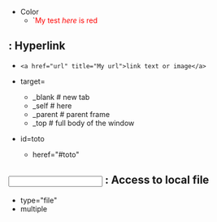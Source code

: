 

* Color
	* `<span style="color:red">My test *here* is red</span>

## <a> : Hyperlink

* `<a href="url" title="My url">link text or image</a>`

* target=
    * _blank # new tab
    * _self # here
    * _parent # parent frame
    * _top # full body of the window

* id=toto
    * heref="#toto"

## <input> : Access to local file

* type="file"
* multiple
